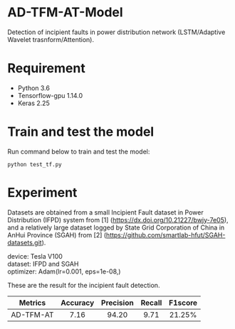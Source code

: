 # AD-TFM-AT-Model  
Detection of incipient faults in power distribution network (LSTM/Adaptive Wavelet trasnform/Attention).
# Requirement  
* Python 3.6  
* Tensorflow-gpu 1.14.0  
* Keras 2.25  
# Train and test the model  
Run command below to train and test the model:  

```python test_tf.py```  

# Experiment  
Datasets are obtained from a small Incipient Fault dataset in Power Distribution (IFPD) system from [1] (https://dx.doi.org/10.21227/bwjy-7e05), and a relatively large dataset logged by State Grid Corporation of China in AnHui Province (SGAH) from [2] (https://github.com/smartlab-hfut/SGAH-datasets.git).  


   device: Tesla V100   
   dataset: IFPD and SGAH   
   optimizer: Adam(lr=0.001, eps=1e-08,)


These are the result for the  incipient fault detection.

| Metrics | Accuracy | Precision | Recall | F1score |
| ------- |:---:| :--:| :--: | :--: |
| AD-TFM-AT | 7.16 | 94.20 | 9.71 | 21.25% |













































